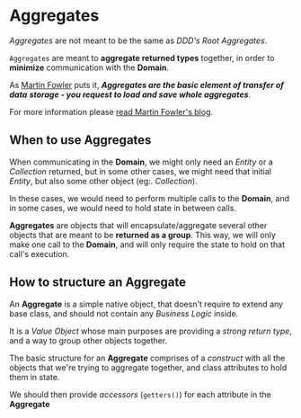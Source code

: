 # Aggregates

_Aggregates_ are not meant to be the same as _DDD's Root Aggregates_.

`Aggregates` are meant to **aggregate returned types** together, in order to **minimize** communication with the **Domain**.

As [Martin Fowler](https://martinfowler.com/) puts it, _**Aggregates are the basic element of transfer of data**
**storage - you request to load and save whole aggregates**_.

For more information please [read Martin Fowler's blog](https://martinfowler.com/bliki/DDD_Aggregate.html).

## When to use Aggregates

When communicating in the **Domain**, we might only need an _Entity_ or a _Collection_ returned, but in some other
cases, we might need that initial _Entity_, but also some other object (eg:. _Collection_).

In these cases, we would need to perform multiple calls to the **Domain**, and in some cases, we would need to hold
state in between calls.

**Aggregates** are objects that will encapsulate/aggregate several other objects that are meant to be **returned as a group**.
This way, we will only make one call to the **Domain**, and will only require the state to hold on that call's execution.

## How to structure an Aggregate

An **Aggregate** is a simple native object, that doesn't require to extend any base class, and should not contain any
_Business Logic_ inside.

It is a _Value Object_ whose main purposes are providing a _strong return type_, and a way to group other objects together.

The basic structure for an **Aggregate** comprises of a _construct_ with all the objects that we're trying to aggregate together,
and class attributes to hold them in state.

We should then provide *accessors* (`getters()`) for each attribute in the **Aggregate**

